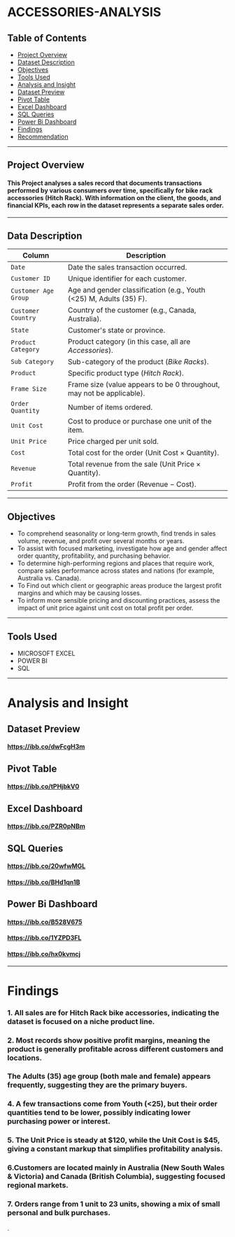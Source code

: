 # ACCESSORIES-ANALYSIS
## Table of Contents
+ [Project Overview](#Project-Overview)
+ [Dataset Description](#Dataset-Description)
+ [Objectives](#Objectives)
+ [Tools Used](#Tools-Used)
+ [Analysis and Insight](#Analysis-and-Insight)
+ [Dataset Preview](#Dataset-Preview)
+ [Pivot Table](#Pivot-Table)
+ [Excel Dashboard](#excel-dashboard)
+ [SQL Queries](#sql-queries)
+ [Power Bi Dashboard](#Power-Bi-Dashboard)
+ [Findings](#Findings)
+ [Recommendation](#Recommendation)
---
## Project Overview
#### This Project analyses a sales record that documents transactions performed by various consumers over time, specifically for bike rack accessories (Hitch Rack).  With information on the client, the goods, and financial KPIs, each row in the dataset represents a separate sales order.
---

## Data Description
| **Column**           | **Description**                                                       |
| -------------------- | --------------------------------------------------------------------- |
| `Date`               | Date the sales transaction occurred.                                  |
| `Customer ID`        | Unique identifier for each customer.                                  |
| `Customer Age Group` | Age and gender classification (e.g., Youth (<25) M, Adults (35) F).   |
| `Customer Country`   | Country of the customer (e.g., Canada, Australia).                    |
| `State`              | Customer's state or province.                                         |
| `Product Category`   | Product category (in this case, all are *Accessories*).               |
| `Sub Category`       | Sub-category of the product (*Bike Racks*).                           |
| `Product`            | Specific product type (*Hitch Rack*).                                 |
| `Frame Size`         | Frame size (value appears to be 0 throughout, may not be applicable). |
| `Order Quantity`     | Number of items ordered.                                              |
| `Unit Cost`          | Cost to produce or purchase one unit of the item.                     |
| `Unit Price`         | Price charged per unit sold.                                          |
| `Cost`               | Total cost for the order (Unit Cost × Quantity).                      |
| `Revenue`            | Total revenue from the sale (Unit Price × Quantity).                  |
| `Profit`             | Profit from the order (Revenue − Cost).                               |

---
## Objectives
+ To comprehend seasonality or long-term growth, find trends in sales volume, revenue, and profit over several months or years.
+ To assist with focused marketing, investigate how age and gender affect order quantity, profitability, and purchasing behavior.
+ To determine high-performing regions and places that require work, compare sales performance across states and nations (for example, Australia vs. Canada).
+ To Find out which client or geographic areas produce the largest profit margins and which may be causing losses.
+ To inform more sensible pricing and discounting practices, assess the impact of unit price against unit cost on total profit per order.
---
## Tools Used
+ MICROSOFT EXCEL
+ POWER BI
+ SQL
---
# Analysis and Insight 
## Dataset Preview
#### https://ibb.co/dwFcgH3m

## Pivot Table
#### https://ibb.co/tPHjbkV0

##  Excel Dashboard
#### https://ibb.co/PZR0pNBm

##  SQL Queries
#### https://ibb.co/20wfwMGL
#### https://ibb.co/BHd1qn1B

##  Power Bi Dashboard
#### https://ibb.co/B528V675
#### https://ibb.co/1YZPD3FL
#### https://ibb.co/hx0kvmcj
---
# Findings
### 1. All sales are for Hitch Rack bike accessories, indicating the dataset is focused on a niche product line.
### 2. Most records show positive profit margins, meaning the product is generally profitable across different customers and locations.
### The Adults (35) age group (both male and female) appears frequently, suggesting they are the primary buyers.
### 4. A few transactions come from Youth (<25), but their order quantities tend to be lower, possibly indicating lower purchasing power or interest.
### 5. The Unit Price is steady at $120, while the Unit Cost is $45, giving a constant markup that simplifies profitability analysis.
### 6.Customers are located mainly in Australia (New South Wales & Victoria) and Canada (British Columbia), suggesting focused regional markets.
### 7. Orders range from 1 unit to 23 units, showing a mix of small personal and bulk purchases.








.














